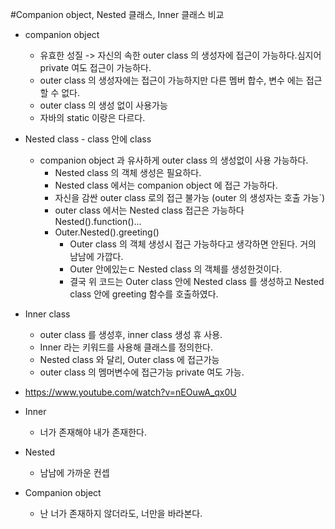 #Companion object, Nested 클래스, Inner 클래스 비교
- companion object
  - 유효한 성질 -> 자신의 속한 outer class 의 생성자에 접근이 가능하다.심지어 private 여도 접근이 가능하다.
  - outer class 의 생성자에는 접근이 가능하지만 다른 멤버 합수, 변수 에는 접근할 수 없다.
  - outer class 의 생성 없이 사용가능
  - 자바의 static 이랑은 다르다.
- Nested class - class 안에 class
  - companion object 과 유사하게 outer class 의 생성없이 사용 가능하다.
    - Nested class 의 객체 생성은 필요하다.
    - Nested class 에서는 companion object 에 접근 가능하다.
    - 자신을 감싼 outer class 로의 접근 불가능 (outer 의 생성자는 호출 가능`)
    - outer class 에서는 Nested class 접근은 가능하다 Nested().function()...
    - Outer.Nested().greeting()
      - Outer class 의 객체 생성시 접근 가능하다고 생각하면 안된다. 거의 남남에 가깝다.
      - Outer 안에있는ㄷ Nested class 의 객체를 생성한것이다.
      - 결국 위 코드는 Outer class 안에 Nested class 를 생성하고 Nested class 안에 greeting 함수를 호출하였다.
- Inner class
  - outer class 를 생성후, inner class 생성 휴 사용.
  - Inner 라는 키워드를 사용해 클래스를 정의한다.
  - Nested class 와 달리, Outer class 에 접근가능
  - outer class 의 멤머변수에 접근가능 private 여도 가능.

- https://www.youtube.com/watch?v=nEOuwA_qx0U
- Inner
  - 너가 존재해야 내가 존재한다.
- Nested
  - 남남에 가까운 컨셉
- Companion object
  - 난 너가 존재하지 않더라도, 너만을 바라본다.